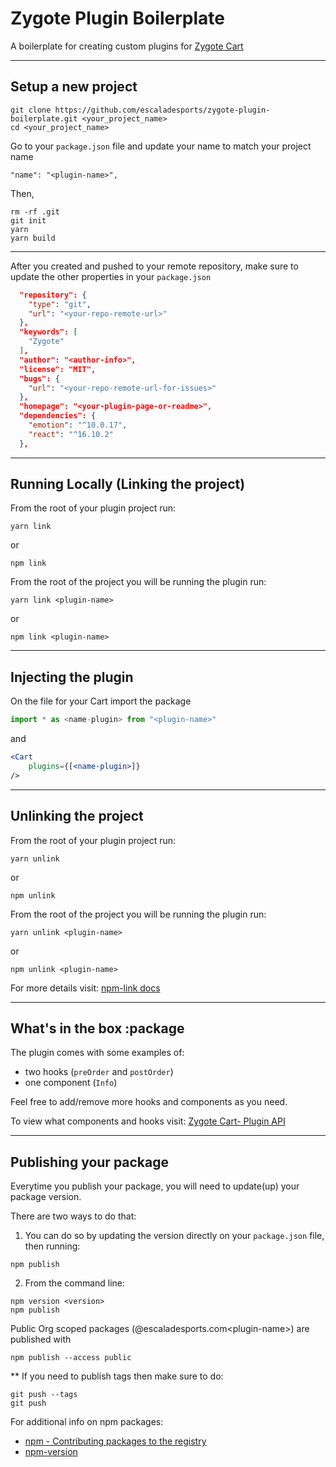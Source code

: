# Zygote Plugin Boilerplate

A boilerplate for creating custom plugins for [Zygote Cart](https://escaladesports.github.io/zygote-cart/)

---

## Setup a new project

```
git clone https://github.com/escaladesports/zygote-plugin-boilerplate.git <your_project_name>
cd <your_project_name>
```

Go to your `package.json` file and update your name to match your project name

```
"name": "<plugin-name>",
```

Then,

```
rm -rf .git
git init
yarn
yarn build
```

---

After you created and pushed to your remote repository, make sure to update the other properties in your `package.json`

```json
  "repository": {
    "type": "git",
    "url": "<your-repo-remote-url>"
  },
  "keywords": [
    "Zygote"
  ],
  "author": "<author-info>",
  "license": "MIT",
  "bugs": {
    "url": "<your-repo-remote-url-for-issues>"
  },
  "homepage": "<your-plugin-page-or-readme>",
  "dependencies": {
    "emotion": "^10.0.17",
    "react": "^16.10.2"
  },

```

---

## Running Locally (Linking the project)

From the root of your plugin project run:

`yarn link`

or

`npm link`

From the root of the project you will be running the plugin run:

`yarn link <plugin-name>`

or

`npm link <plugin-name>`

---

## Injecting the plugin

On the file for your Cart import the package

``` javascript
import * as <name-plugin> from "<plugin-name>"
```

and

```jsx
<Cart
    plugins={[<name-plugin>]}
/>
```

---

## Unlinking the project

From the root of your plugin project run:

`yarn unlink`

or

`npm unlink`

From the root of the project you will be running the plugin run:

`yarn unlink <plugin-name>`

or

`npm unlink <plugin-name>`

For more details visit: [npm-link docs](https://docs.npmjs.com/cli/link.html)

---

## What's in the box :package

The plugin comes with some examples of:

- two hooks  (`preOrder` and `postOrder`)
- one component (`Info`)

Feel free to add/remove more hooks and components as you need.

To view what components and hooks visit: [Zygote Cart- Plugin API](https://escaladesports.github.io/zygote-cart/#plugin-api)

---

## Publishing your package

Everytime you publish your package, you will need to update(up) your package version.

There are two ways to do that:

1. You can do so by updating the version directly on your `package.json` file, then running:

```
npm publish
```

2. From the command line:

```
npm version <version>
npm publish
```

Public Org scoped packages (@escaladesports.com\<plugin-name>) are published with

```
npm publish --access public
````

** If you need to publish tags then make sure to do:

```
git push --tags
git push
```

For additional info on npm packages:

- [npm - Contributing packages to the registry](https://docs.npmjs.com/packages-and-modules/contributing-packages-to-the-registry)
- [npm-version](https://docs.npmjs.com/cli/version)
